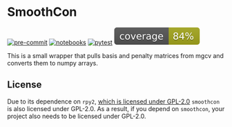 # SmoothCon

[![pre-commit](https://github.com/liesel-devs/smoothcon/actions/workflows/pre-commit.yml/badge.svg)](https://github.com/liesel-devs/smoothcon/actions/workflows/pre-commit.yml)
[![notebooks](https://github.com/liesel-devs/smoothcon/actions/workflows/pytest-notebooks.yml/badge.svg)](https://github.com/liesel-devs/smoothcon/actions/workflows/pytest-notebooks.yml)
[![pytest](https://github.com/liesel-devs/smoothcon/actions/workflows/pytest.yml/badge.svg)](https://github.com/liesel-devs/smoothcon/actions/workflows/pytest.yml)
[![pytest-cov](tests/coverage.svg)](https://github.com/liesel-devs/smoothcon/actions/workflows/pytest.yml)

This is a small wrapper that pulls basis and penalty matrices from mgcv and converts them to numpy arrays.

## License

Due to its dependence on `rpy2`, [which is licensed under GPL-2.0](https://github.com/rpy2/rpy2/blob/master/LICENSE) `smoothcon` is also licensed under GPL-2.0. As a result, if you depend on `smoothcon`, your project also needs to be licensed under GPL-2.0.
